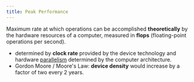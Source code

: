 ```yaml
---
title: Peak Performance
---
```


Maximum rate at which operations can be accomplished **theoretically** by the hardware resources of a computer, measured in **flops** (floating-point operations per second).

- determined by **clock rate** provided by the device technology and hardware [parallelism](/high-performance-computing/computing-parallelism) determined by the computer architecture.
- Gordon Moore / Moore's Law: **device density** would increase by a factor of two every 2 years.
